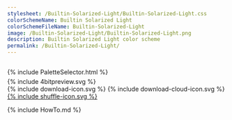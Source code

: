 ```yaml
---
stylesheet: /Builtin-Solarized-Light/Builtin-Solarized-Light.css
colorSchemeName: Builtin Solarized Light
colorSchemeFileName: Builtin-Solarized-Light
image: /Builtin-Solarized-Light/Builtin-Solarized-Light.png
description: Builtin Solarized Light color scheme
permalink: /Builtin-Solarized-Light/
---
```


<h2 style='text-align:center'>
    <a id='colorSchemeNameLink' href='#'>
        <span class='ColorSchemeFileName'></span>
    </a>
</h2>

<div class='centeredText' style='margin-bottom:1%'>
{% include PaletteSelector.html %}
</div>

<div class='centeredText'>
{% include 4bitpreview.svg %}
</div>

<div class='centeredText'>
    <a id='downloadSchemeLink' class='padded'>
{% include download-icon.svg %}
    </a>
    <a id='cdnSchemeLink' class='padded'>
{% include download-cloud-icon.svg %}
    </a>
    <a id='feelingLucky' href="javascript:feelingLucky(document.getElementById('themeSelector'))" class='padded'>
{% include shuffle-icon.svg %}
    </a>    
</div>

{% include HowTo.md %}

